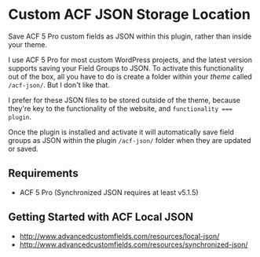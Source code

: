# Custom ACF JSON Storage Location
Save ACF 5 Pro custom fields as JSON within this plugin, rather than inside your theme.

I use ACF 5 Pro for most custom WordPress projects, and the latest version supports saving your Field Groups to JSON. To activate this functionality out of the box, all you have to do is create a folder within your _theme_ called `/acf-json/`. But I don't like that.

I prefer for these JSON files to be stored outside of the theme, because they're key to the functionality of the website, and `functionality === plugin`.

Once the plugin is installed and activate it will automatically save field groups as JSON within the plugin `/acf-json/` folder when they are updated or saved.

## Requirements
* ACF 5 Pro (Synchronized JSON requires at least v5.1.5)

## Getting Started with ACF Local JSON

* http://www.advancedcustomfields.com/resources/local-json/
* http://www.advancedcustomfields.com/resources/synchronized-json/
